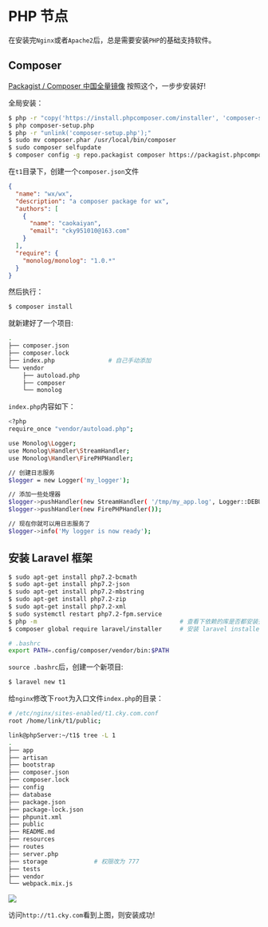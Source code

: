 # PHP 节点

在安装完`Nginx`或者`Apache2`后，总是需要安装`PHP`的基础支持软件。

## Composer

[Packagist / Composer 中国全量镜像](https://pkg.phpcomposer.com/) 按照这个，一步步安装好!

全局安装：

```bash
$ php -r "copy('https://install.phpcomposer.com/installer', 'composer-setup.php');"
$ php composer-setup.php
$ php -r "unlink('composer-setup.php');"
$ sudo mv composer.phar /usr/local/bin/composer
$ sudo composer selfupdate
$ composer config -g repo.packagist composer https://packagist.phpcomposer.com # 配置中国镜像
```

在`t1`目录下，创建一个`composer.json`文件

```json
{
  "name": "wx/wx",
  "description": "a composer package for wx",
  "authors": [
    {
      "name": "caokaiyan",
      "email": "cky951010@163.com"
    }
  ],
  "require": {
    "monolog/monolog": "1.0.*"
  }
}
```

然后执行：

```bash
$ composer install
```

就新建好了一个项目:

```bash
.
├── composer.json
├── composer.lock
├── index.php               # 自己手动添加
└── vendor
    ├── autoload.php
    ├── composer
    └── monolog
```

`index.php`内容如下：

```bash
<?php
require_once "vendor/autoload.php";

use Monolog\Logger;
use Monolog\Handler\StreamHandler;
use Monolog\Handler\FirePHPHandler;

// 创建日志服务
$logger = new Logger('my_logger');

// 添加一些处理器
$logger->pushHandler(new StreamHandler( '/tmp/my_app.log', Logger::DEBUG));
$logger->pushHandler(new FirePHPHandler());

// 现在你就可以用日志服务了
$logger->info('My logger is now ready');
```

## 安装 Laravel 框架

```bash
$ sudo apt-get install php7.2-bcmath
$ sudo apt-get install php7.2-json
$ sudo apt-get install php7.2-mbstring
$ sudo apt-get install php7.2-zip
$ sudo apt-get install php7.2-xml
$ sudo systemctl restart php7.2-fpm.service
$ php -m                                        # 查看下依赖的库是否都安装齐全
$ composer global require laravel/installer     # 安装 laravel installer
```

```bash
# .bashrc
export PATH=.config/composer/vendor/bin:$PATH
```

`source .bashrc`后，创建一个新项目:

```bash
$ laravel new t1
```

给`nginx`修改下`root`为入口文件`index.php`的目录：

```bash
# /etc/nginx/sites-enabled/t1.cky.com.conf
root /home/link/t1/public;
```

```bash
link@phpServer:~/t1$ tree -L 1
.
├── app
├── artisan
├── bootstrap
├── composer.json
├── composer.lock
├── config
├── database
├── package.json
├── package-lock.json
├── phpunit.xml
├── public
├── README.md
├── resources
├── routes
├── server.php
├── storage             # 权限改为 777
├── tests
├── vendor
└── webpack.mix.js
```

![](https://img.codekissyoung.com/2020/01/15/13619d72fb58e1e71168e15d0841b4ee.png)

访问`http://t1.cky.com`看到上图，则安装成功!

